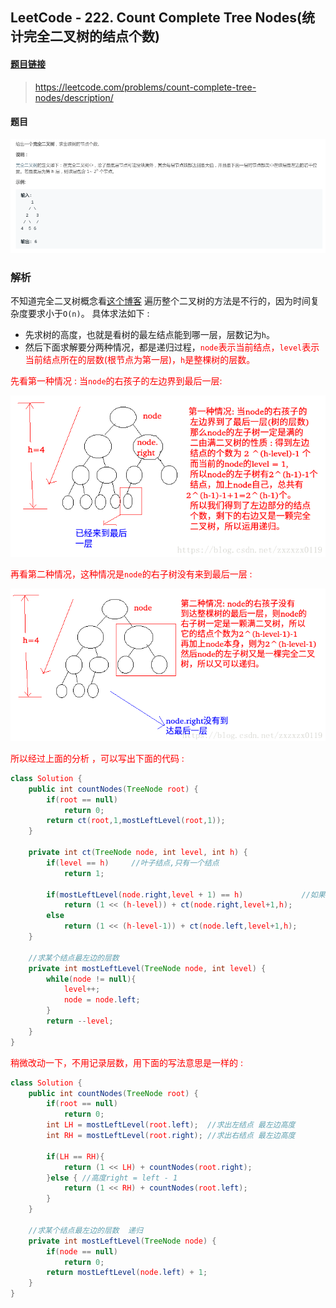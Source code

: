 ﻿## LeetCode - 222. Count Complete Tree Nodes(统计完全二叉树的结点个数)
#### [题目链接](https://leetcode.com/problems/count-complete-tree-nodes/description/)

> https://leetcode.com/problems/count-complete-tree-nodes/description/

#### 题目
![在这里插入图片描述](images/222_t.png)



### 解析
 不知道完全二叉树概念看[这个博客](https://blog.csdn.net/zxzxzx0119/article/details/81112061)
 遍历整个二叉树的方法是不行的，因为时间复杂度要求小于`O(n)`。
 具体求法如下 :  
 - 先求树的高度，也就是看树的最左结点能到哪一层，层数记为`h`。
 - 然后下面求解要分两种情况，都是递归过程，<font color = red>`node`表示当前结点，`level`表示当前结点所在的层数(根节点为第一层)，`h`是整棵树的层数。

先看第一种情况 : 当`node`的右孩子的左边界到最后一层: 

![这里写图片描述](images/222_s.png)

 再看第二种情况，这种情况是`node`的右子树没有来到最后一层 : 

![这里写图片描述](images/222_s2.png)




所以经过上面的分析 ，可以写出下面的代码 :

```java
class Solution {
    public int countNodes(TreeNode root) {
        if(root == null)
            return 0;
        return ct(root,1,mostLeftLevel(root,1));
    }
    
    private int ct(TreeNode node, int level, int h) {
        if(level == h)     //叶子结点,只有一个结点
            return 1;
        
        if(mostLeftLevel(node.right,level + 1) == h)             //如果右孩子的最左边界到了最后一层
            return (1 << (h-level)) + ct(node.right,level+1,h);
        else
            return (1 << (h-level-1)) + ct(node.left,level+1,h);
    }

    //求某个结点最左边的层数
    private int mostLeftLevel(TreeNode node, int level) {
        while(node != null){
            level++;
            node = node.left;
        }
        return --level;
    }
}
```

稍微改动一下，不用记录层数，用下面的写法意思是一样的 : 

```java
class Solution {
    public int countNodes(TreeNode root) {
        if(root == null)
            return 0;
        int LH = mostLeftLevel(root.left);  //求出左结点 最左边高度
        int RH = mostLeftLevel(root.right); //求出右结点 最左边高度
        
        if(LH == RH){
            return (1 << LH) + countNodes(root.right);
        }else { //高度right = left - 1
            return (1 << RH) + countNodes(root.left);
        }
    }

    //求某个结点最左边的层数  递归
    private int mostLeftLevel(TreeNode node) {
        if(node == null)
            return 0;
        return mostLeftLevel(node.left) + 1;
    }
}
```

